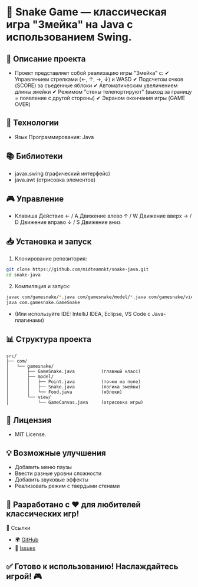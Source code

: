# 🐍 Snake Game — классическая игра "Змейка" на Java с использованием Swing.

## 📌 Описание проекта
- Проект представляет собой реализацию игры "Змейка" с:
✔ Управлением стрелками (←, ↑, →, ↓) и WASD
✔ Подсчетом очков (SCORE) за съеденные яблоки
✔ Автоматическим увеличением длины змейки
✔ Режимом "стены телепортируют" (выход за границу = появление с другой стороны)
✔ Экраном окончания игры (GAME OVER)

## 🧠 Технологии
- Язык Программирования: Java

## 📚 Библиотеки
- javax.swing (графический интерфейс)
- java.awt (отрисовка элементов)

## 🎮 Управление
- Клавиша Действие
← / A	Движение влево
↑ / W	Движение вверх
→ / D	Движение вправо
↓ / S	Движение вниз

## 📥 Установка и запуск
1. Клонирование репозитория:
```bash
git clone https://github.com/midteamnkt/snake-java.git
cd snake-java
```
2. Компиляция и запуск:
```bash
javac com/gamesnake/*.java com/gamesnake/model/*.java com/gamesnake/view/*.java
java com.gamesnake.GameSnake
```
- (Или используйте IDE: IntelliJ IDEA, Eclipse, VS Code с Java-плагинами)

## 📊 Структура проекта
```
src/
├── com/
│   └── gamesnake/
│       ├── GameSnake.java          (главный класс)
│       ├── model/
│       │   ├── Point.java          (точки на поле)
│       │   ├── Snake.java          (логика змейки)
│       │   └── Food.java           (яблоки)
│       └── view/
│           └── GameCanvas.java     (отрисовка игры)
```

## 📜 Лицензия
- MIT License.

## 💡 Возможные улучшения
- Добавить меню паузы
- Ввести разные уровни сложности
- Добавить звуковые эффекты
- Реализовать режим с твердыми стенами

## 🚀 Разработано с ❤️ для любителей классических игр!

🔗 Ссылки
- 🌍 [GitHub](https://github.com/midteamnkt/snake-java)
- 📩 [Issues](https://t.me/Ilyxaaa0)

## ✅ Готово к использованию! Наслаждайтесь игрой! 🎮
